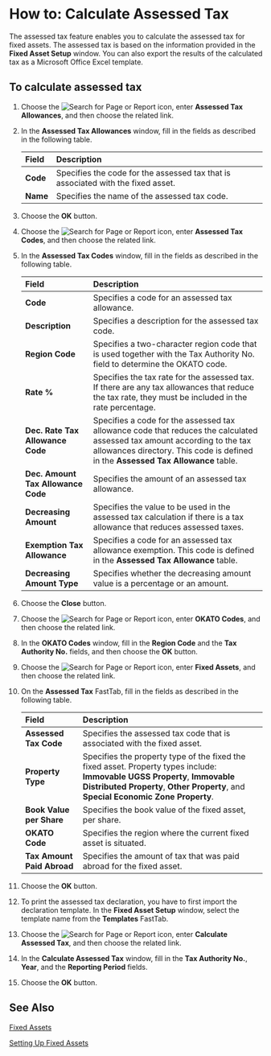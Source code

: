 # How to: Calculate Assessed Tax

The assessed tax feature enables you to calculate the assessed tax for fixed assets. The assessed tax is based on the information provided in the **Fixed Asset Setup** window. You can also export the results of the calculated tax as a Microsoft Office Excel template.

 

## To calculate assessed tax 

1. Choose the ![Search for Page or Report](search-icon.png) icon, enter **Assessed Tax Allowances**, and then choose the related link.

2. In the **Assessed Tax Allowances** window, fill in the fields as described in the following table.

   | Field    | Description                                                  |
   | :------- | :----------------------------------------------------------- |
   | **Code** | Specifies the code for the assessed tax that is associated with the fixed asset. |
   | **Name** | Specifies the name of the assessed tax code.                 |

3. Choose the **OK** button.

4. Choose the ![Search for Page or Report](search-icon.png) icon, enter **Assessed Tax Codes**, and then choose the related link.

5. In the **Assessed Tax Codes** window, fill in the fields as described in the following table.

   | Field                              | Description                                                  |
   | :--------------------------------- | :----------------------------------------------------------- |
   | **Code**                           | Specifies a code for an assessed tax allowance.              |
   | **Description**                    | Specifies a description for the assessed tax code.           |
   | **Region Code**                    | Specifies a two-character region code that is used together with the Tax Authority No. field to determine the OKATO code. |
   | **Rate %**                         | Specifies the tax rate for the assessed tax. If there are any tax allowances that reduce the tax rate, they must be included in the rate percentage. |
   | **Dec. Rate Tax Allowance Code**   | Specifies a code for the assessed tax allowance code that reduces the calculated assessed tax amount according to the tax allowances directory. This code is defined in the **Assessed Tax Allowance** table. |
   | **Dec. Amount Tax Allowance Code** | Specifies the amount of an assessed tax allowance.           |
   | **Decreasing Amount**              | Specifies the value to be used in the assessed tax calculation if there is a tax allowance that reduces assessed taxes. |
   | **Exemption Tax Allowance**        | Specifies a code for an assessed tax allowance exemption. This code is defined in the **Assessed Tax Allowance** table. |
   | **Decreasing Amount Type**         | Specifies whether the decreasing amount value is a percentage or an amount. |

6. Choose the **Close** button.

7. Choose the ![Search for Page or Report](search-icon.png) icon, enter **OKATO Codes**, and then choose the related link.

8. In the **OKATO Codes** window, fill in the **Region Code** and the **Tax Authority No.** fields, and then choose the **OK** button.

9. Choose the ![Search for Page or Report](search-icon.png) icon, enter **Fixed Assets**, and then choose the related link.

10. On the **Assessed Tax** FastTab, fill in the fields as described in the following table.

    | Field                      | Description                                                  |
    | :------------------------- | :----------------------------------------------------------- |
    | **Assessed Tax Code**      | Specifies the assessed tax code that is associated with the fixed asset. |
    | **Property Type**          | Specifies the property type of the fixed the fixed asset. Property types include: **Immovable UGSS Property**, **Immovable Distributed Property**, **Other Property**, and **Special Economic Zone Property**. |
    | **Book Value per Share**   | Specifies the book value of the fixed asset, per share.      |
    | **OKATO Code**             | Specifies the region where the current fixed asset is situated. |
    | **Tax Amount Paid Abroad** | Specifies the amount of tax that was paid abroad for the fixed asset. |

11. Choose the **OK** button.

12. To print the assessed tax declaration, you have to first import the declaration template. In the **Fixed Asset Setup** window, select the template name from the **Templates** FastTab.

13. Choose the ![Search for Page or Report](search-icon.png) icon, enter **Calculate Assessed Tax**, and then choose the related link.

14. In the **Calculate Assessed Tax** window, fill in the **Tax Authority No.**, **Year**, and the **Reporting Period** fields.

15. Choose the **OK** button.

 

## See Also

[Fixed Assets](../../fa-manage)

[Setting Up Fixed Assets](../../fa-setup)
